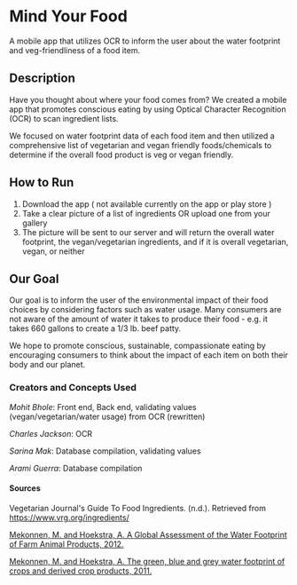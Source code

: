 # Mind Your Food 
A mobile app that utilizes OCR to inform the user about the water footprint and veg-friendliness of a food item.

## Description
Have you thought about where your food comes from? We created a mobile app that promotes conscious eating by using Optical Character Recognition (OCR) to scan ingredient lists. 

We focused on water footprint data of each food item and then utilized a comprehensive list of vegetarian and vegan friendly foods/chemicals to determine if the overall food product is veg or vegan friendly. 

## How to Run
1. Download the app ( not available currently on the app or play store )
2. Take a clear picture of a list of ingredients OR upload one from your gallery
3. The picture will be sent to our server and will return the overall water footprint, the vegan/vegetarian ingredients, and if it is overall vegetarian, vegan, or neither

## Our Goal
Our goal is to inform the user of the environmental impact of their food choices by considering factors such as water usage. Many consumers are not aware of the amount of water it takes to produce their food - e.g. it takes 660 gallons to create a 1/3 lb. beef patty.

We hope to promote conscious, sustainable, compassionate eating by encouraging consumers to think about the impact of each item on both their body and our planet.

### Creators and Concepts Used
<i>Mohit Bhole</i>: Front end, Back end, validating values (vegan/vegetarian/water usage) from OCR (rewritten)

<i>Charles Jackson</i>: OCR

<i>Sarina Mak</i>: Database compilation, validating values

<i>Arami Guerra</i>: Database compilation

#### Sources
Vegetarian Journal's Guide To Food Ingredients. (n.d.). Retrieved from https://www.vrg.org/ingredients/

<a href = "Mekonnen-Hoekstra-2012-WaterFootprintFarmAnimalProducts_1.pdf">Mekonnen, M. and Hoekstra, A. A Global Assessment of the Water Footprint of Farm Animal Products, 2012. </a>

<a href = "Mekonnen-Hoekstra-2011-WaterFootprintCrops_2.pdf">Mekonnen, M. and Hoekstra, A. The green, blue and grey water footprint of crops and derived crop products, 2011. </a>
